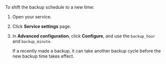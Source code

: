 To shift the backup schedule to a new time:

1. Open your service.
1. Click **Service settings** page.
1. In **Advanced configuration**, click **Configure**, and use the `backup_hour` and `backup_minute`.

   If a recently made a backup, it can take another backup cycle before the new backup time takes effect.
